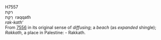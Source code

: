 <body>
  <p>H7557<br>  רקּת  <br> רַקַּת  ‎  raqqath  <br><i>rak-kath‘ </i><br>From <a href="h7556.htm">7556</a> in its original sense of <i>diffusing</i>; a <i>beach</i> (as <i>expanded</i> shingle); <i>Rakkath</i>, a place in Palestine: - Rakkath.<br></p>
 </body>